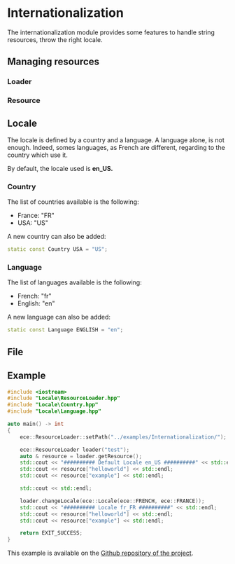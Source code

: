 # Internationalization

The internationalization module provides some features to handle string resources, throw the right locale.

## Managing resources

### Loader

### Resource

## Locale

The locale is defined by a country and a language. A language alone, is not enough. Indeed, somes languages, as French are different, regarding to the country which use it.

By default, the locale used is **en\_US.**

### Country

The list of countries available is the following:

* France: "FR"
* USA: "US"

A new country can also be added:

```cpp
static const Country USA = "US";
```

### Language

The list of languages available is the following:

* French: "fr"
* English: "en"

A new language can also be added:

```cpp
static const Language ENGLISH = "en";
```

## File

## Example

```cpp
#include <iostream>
#include "Locale\ResourceLoader.hpp"
#include "Locale\Country.hpp"
#include "Locale\Language.hpp"

auto main() -> int
{
    ece::ResourceLoader::setPath("../examples/Internationalization/");

    ece::ResourceLoader loader("test");
    auto & resource = loader.getResource();
    std::cout << "########## Default Locale en_US ##########" << std::endl;
    std::cout << resource["helloworld"] << std::endl;
    std::cout << resource["example"] << std::endl;

    std::cout << std::endl;

    loader.changeLocale(ece::Locale(ece::FRENCH, ece::FRANCE));
    std::cout << "########## Locale fr_FR ##########" << std::endl;
    std::cout << resource["helloworld"] << std::endl;
    std::cout << resource["example"] << std::endl;

    return EXIT_SUCCESS;
}
```

This example is available on the [Github repository of the project](https://github.com/Isilin/Edencraft "Github repository of the project").

